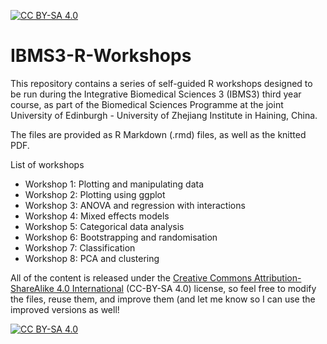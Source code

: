 [![CC BY-SA 4.0][cc-by-sa-shield]][cc-by-sa]

# IBMS3-R-Workshops

This repository contains a series of self-guided R workshops designed to be run during the Integrative Biomedical Sciences 3 (IBMS3) third year course, as part of the Biomedical Sciences Programme at the joint University of Edinburgh - University of Zhejiang Institute in Haining, China.

The files are provided as R Markdown (.rmd) files, as well as the knitted PDF.

List of workshops

- Workshop 1: Plotting and manipulating data
- Workshop 2: Plotting using ggplot
- Workshop 3: ANOVA and regression with interactions
- Workshop 4: Mixed effects models
- Workshop 5: Categorical data analysis
- Workshop 6: Bootstrapping and randomisation
- Workshop 7: Classification
- Workshop 8: PCA and clustering

All of the content is released under the [Creative Commons Attribution-ShareAlike 4.0 International][cc-by-sa] (CC-BY-SA 4.0) license, so feel free to modify the files, reuse them, and improve them (and let me know so I can use the improved versions as well!

[![CC BY-SA 4.0][cc-by-sa-image]][cc-by-sa]

[cc-by-sa]: http://creativecommons.org/licenses/by-sa/4.0/
[cc-by-sa-image]: https://licensebuttons.net/l/by-sa/4.0/88x31.png
[cc-by-sa-shield]: https://img.shields.io/badge/License-CC%20BY--SA%204.0-lightgrey.svg
